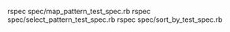 rspec spec/map_pattern_test_spec.rb
rspec spec/select_pattern_test_spec.rb
rspec spec/sort_by_test_spec.rb